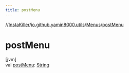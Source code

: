 ```yaml
---
title: postMenu
---
```

//[InstaKiller](../../../index.html)/[io.github.yamin8000.utils](../index.html)/[Menus](index.html)/[postMenu](post-menu.html)



# postMenu



[jvm]\
val [postMenu](post-menu.html): [String](https://kotlinlang.org/api/latest/jvm/stdlib/kotlin/-string/index.html)




